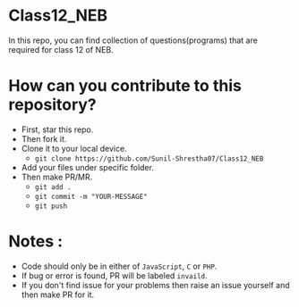 # Class12_NEB

In this repo, you can find collection of questions(programs) that are required for class 12 of NEB.

# How can you contribute to this repository?
- First, star this repo.
- Then fork it.
- Clone it to your local device.
  - `git clone https://github.com/Sunil-Shrestha07/Class12_NEB`
- Add your files under specific folder.
- Then make PR/MR.
  - `git add .`
  - `git commit -m "YOUR-MESSAGE"`
  - `git push`

# Notes : 
- Code should only be in either of `JavaScript`, `C` or `PHP`.
- If bug or error is found, PR will be labeled `invaild`.
- If you don't find issue for your problems then raise an issue yourself and then make PR for it.
